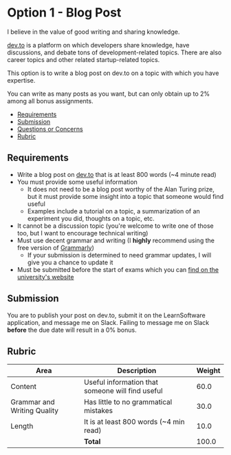 # Option 1 - Blog Post

I believe in the value of good writing and sharing knowledge.

[dev.to](https://dev.to/) is a platform on which developers share knowledge, have discussions, and debate tons of development-related topics. There are also career topics and other related startup-related topics.

This option is to write a blog post on dev.to on a topic with which you have expertise.

You can write as many posts as you want, but can only obtain up to 2% among all bonus assignments.

- [Requirements](#requirements)
- [Submission](#submission)
- [Questions or Concerns](#questions-or-concerns)
- [Rubric](#rubric)

## Requirements

- Write a blog post on [dev.to](https://dev.to/) that is at least 800 words (~4 minute read)
- You must provide some useful information
    - It does not need to be a blog post worthy of the Alan Turing prize, but it must provide some insight into a topic that someone would find useful
    - Examples include a tutorial on a topic, a summarization of an experiment you did, thoughts on a topic, etc.
- It cannot be a discussion topic (you're welcome to write one of those too, but I want to encourage technical writing)
- Must use decent grammar and writing (I **highly** recommend using the free version of [Grammarly](https://www.grammarly.com/))
  - If your submission is determined to need grammar updates, I will give you a chance to update it
- Must be submitted before the start of exams which you can [find on the university's website](https://fas.calendar.utoronto.ca/sessional-dates)

## Submission

You are to publish your post on dev.to, submit it on the LearnSoftware application, and message me on Slack. Failing to message me on Slack **before** the due date will result in a 0% bonus.

## Rubric
 
| Area | Description| Weight |
| --- | --- | --- |
| Content | Useful information that someone will find useful | 60.0 |
| Grammar and Writing Quality | Has little to no grammatical mistakes | 30.0 |
| Length | It is at least 800 words (~4 min read) | 10.0 |
| | **Total** | 100.0 |
